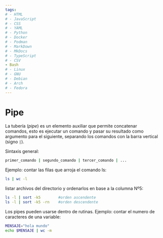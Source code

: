 ```yaml
---
tags:
# - HTML
# - JavaScript
# - CSS
# - YAML
# - Python
# - Docker
# - Podman
# - MarkDown
# - MkDocs
# - TypeScript
# - CSV
- Bash
# - Linux
# - GNU
# - Debian
# - Arch
# - Fedora
---
```




#  Pipe

La tubería (*pipe*) es un elemento auxiliar que permite concatenar comandos, 
esto es ejecutar un comando y pasar su resultado como argumento para el siguiente, 
separando los comandos con la barra vertical (signo `|`). 

Sintaxis general:

```bash
primer_comando | segundo_comando | tercer_comando | ...
```
Ejemplo: contar las filas que arroja el comando ls:
```bash
ls | wc -l  
```

listar archivos del directorio y ordenarlos en base a la columna Nº5:
```bash
ls -l | sort -k5        #orden ascendente
ls -l | sort -k5 -rn    #orden descendente
```
Los pipes pueden usarse dentro de rutinas.
Ejemplo: contar el numero de caracteres de una variable:
```bash
MENSAJE="hola mundo"
echo $MENSAJE | wc -m
```